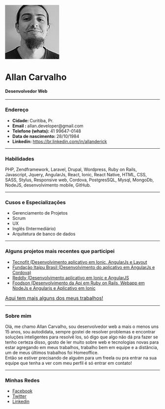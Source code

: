 <img src="https://github.com/nordyc/AllanCarvalho/blob/master/avatar.jpg" height="176" width="176" alt="Allan Carvalho" />
<br />
<h1>Allan Carvalho</h1>
<h4>Desenvolvedor Web</h4>
<hr>
<h3>Endereço</h3>
<ul>
	<li><strong>Cidade: </strong>Curitiba, Pr.</li>
	<li><strong>Email : </strong>allan.developer@gmail.com</li>
	<li><strong>Telefone (whats): </strong>41 99647-0148</li>
	<li><strong>Data de nascimento: </strong>28/10/1984</li>
	<li><strong>Linkedin: </strong><a href="https://br.linkedin.com/in/allanderick" target="_blank">https://br.linkedin.com/in/allanderick</a></li>
</ul>
<hr>
<h3>Habilidades</h3>
<p>
	PHP, Zendframework, Laravel, Drupal, Wordpress, Ruby on Rails, Javascript, Jquery, AngularJs, React, Ionic, React Native, HTML, CSS, SASS, Stylus, Responsive web, Cordova, PostgresSQL, Mysql, MongoDb, NodeJS, desenvolvimento mobile, GitHub.
</p>
<hr>
<h3>Cusos e Especializações</h3>
<ul>
	<li>Gerenciamento de Projetos</li>
	<li>Scrum</li>
	<li>UX</li>
	<li>Inglês (Intermediário)</li>
	<li>Arquitetura de banco de dados</li>
</ul>
<hr>
<h3>Alguns projetos mais recentes que participei</h3>
<ul>
	<li>
		<a href="https://itunes.apple.com/br/app/tecnofit/id1109478634?mt=8" target="_blank">Tecnofit (Desenvolvimento aplicativo em Ionic, AngularJs e Layout</a> 
	</li>
	<li>
		<a href="https://itunes.apple.com/br/app/fundacao-itaipu-brasil/id1066958446?mt=8" target="_blank">Fundação Itaipu Brasil (Desenvolvimento do aplicativo em AngularJs e Cordova)</a>
	</li>
	<li>
		<a href="https://itunes.apple.com/br/app/reddly-ewo/id1087347361?mt=8" target="_blank">Reddly (Desenvolvimento aplicativo em Ionic e AngularJS</a>
	</li>
	<li>
		<a href="http://foodson.com.br/ " target="_blank">Foodson (Desenvolvimento da Api em Ruby on Rails, Webapp em NodeJs e Angularjs e Aplicativo em Ionic</a>
	</li>
</ul>
<p><a style="font-size: 16px" href="http://overout.flavors.me/" class="button" target="_blank">Aqui tem mais alguns dos meus trabalhos!</a></p>
<hr>
<h3>Sobre mim</h3>
<p>
	Olá, me chamo Allan Carvalho, sou desenvolvedor web a mais o menos uns 15 anos, sou autodidata, sempre gostei de resolver problemas e encontrar soluções inteligentes para resolvê los, só digo que algo não dá pra fazer se tenho certeza disso, gosto de ler muito sobre web e tecnologias novas para estar agregando em meus trabalhos, trabalho bem em equipe e a distância, um de meus últimos trabalhos foi Homeoffice. <br />
	Então se estiver precisando de alguém para um freela ou pra entrar na sua equipe que tenha a ver com meu perfil é só entrar em contato!
</p>
<hr>
<h3>Minhas Redes</h3>
<ul>
	<li><a href="https://www.facebook.com/derick.willian.319" target="_blank">Facebook</a></li>
	<li><a href="https://twitter.com/AllanWcarvalho" target="_blank">Twitter</a></li>
	<li><a href="https://br.linkedin.com/in/allanderick" target="_blank">Linkedin</a></li>
</ul>


